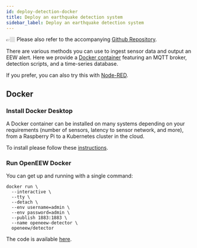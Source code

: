 ```yaml
---
id: deploy-detection-docker
title: Deploy an earthquake detection system
sidebar_label: Deploy an earthquake detection system
---
```

👉🏼 Please also refer to the accompanying [Github Repository](https://github.com/openeew/openeew-detection).

There are various methods you can use to ingest sensor data and output an EEW alert. Here we provide a [Docker container](#docker) featuring an MQTT broker, detection scripts, and a time-series database. 

If you prefer, you can also try this with [Node-RED](/docs/deploy-detection-nodered).

## Docker
### Install Docker Desktop
A Docker container can be installed on many systems depending on your requirements (number of sensors, latency to sensor network, and more), from a Raspberry Pi to a Kubernetes cluster in the cloud. 

To install please follow these [instructions](https://www.docker.com/get-started).

### Run OpenEEW Docker
You can get up and running with a single command:

```shell
docker run \
  --interactive \
  --tty \
  --detach \
  --env username=admin \
  --env password=admin \
  --publish 1883:1883 \
  --name openeew-detector \
  openeew/detector
  ```

The code is available [here](https://github.com/openeew/openeew-detection).

